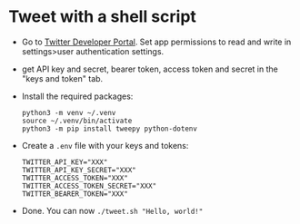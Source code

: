 # Tweet with a shell script

* Go to [Twitter Developer Portal](https://developer.twitter.com). Set app
permissions to read and write in settings>user authentication settings.

* get API key and secret, bearer token, access token and secret in the "keys and
  token" tab.


* Install the required packages:
  ```
  python3 -m venv ~/.venv
  source ~/.venv/bin/activate
  python3 -m pip install tweepy python-dotenv
  ```

* Create a `.env` file with your keys and tokens:

  ```
  TWITTER_API_KEY="XXX"
  TWITTER_API_KEY_SECRET="XXX"
  TWITTER_ACCESS_TOKEN="XXX"
  TWITTER_ACCESS_TOKEN_SECRET="XXX"
  TWITTER_BEARER_TOKEN="XXX"
  ```

* Done. You can now `./tweet.sh "Hello, world!"`
